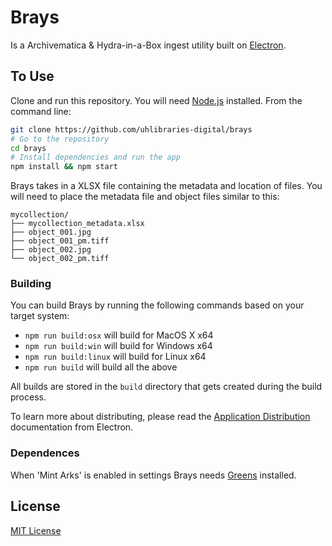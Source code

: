 # Brays

Is a Archivematica & Hydra-in-a-Box ingest utility built on [Electron](http://electron.atom.io/).

## To Use

Clone and run this repository. You will need [Node.js](https://nodejs.org/en/download/) installed. From the command line:

```bash
git clone https://github.com/uhlibraries-digital/brays
# Go to the repository
cd brays
# Install dependencies and run the app
npm install && npm start
```

Brays takes in a XLSX file containing the metadata and location of files. You will need to place the metadata file and object files similar to this:

```
mycollection/
├── mycollection_metadata.xlsx
├── object_001.jpg
├── object_001_pm.tiff
├── object_002.jpg
└── object_002_pm.tiff
```

### Building

You can build Brays by running the following commands based on your target system:

* `npm run build:osx` will build for MacOS X x64
* `npm run build:win` will build for Windows x64
* `npm run build:linux` will build for Linux x64
* `npm run build` will build all the above

All builds are stored in the `build` directory that gets created during the build process.

To learn more about distributing, please read the [Application Distribution](http://electron.atom.io/docs/v0.37.5/tutorial/application-distribution/) documentation from Electron.

### Dependences

When 'Mint Arks' is enabled in settings Brays needs [Greens](https://github.com/uhlibraries-digital/greens) installed.

## License

[MIT License](LICENSE.txt)